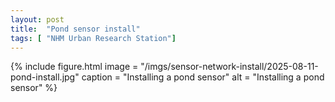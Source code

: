 ```yaml
---
layout: post
title:  "Pond sensor install"
tags: [ "NHM Urban Research Station"]
---
```


{% include figure.html
   image = "/imgs/sensor-network-install/2025-08-11-pond-install.jpg"
   caption = "Installing a pond sensor"
   alt = "Installing a pond sensor"
%}
